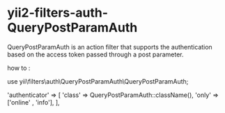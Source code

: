 # yii2-filters-auth-QueryPostParamAuth
QueryPostParamAuth is an action filter that supports the authentication based on the access token passed through a post parameter.

how to :

use yii\filters\auth\QueryPostParamAuth\QueryPostParamAuth;

'authenticator' => [
        'class' => QueryPostParamAuth::className(),
        'only' => ['online' , 'info'],
    ],

